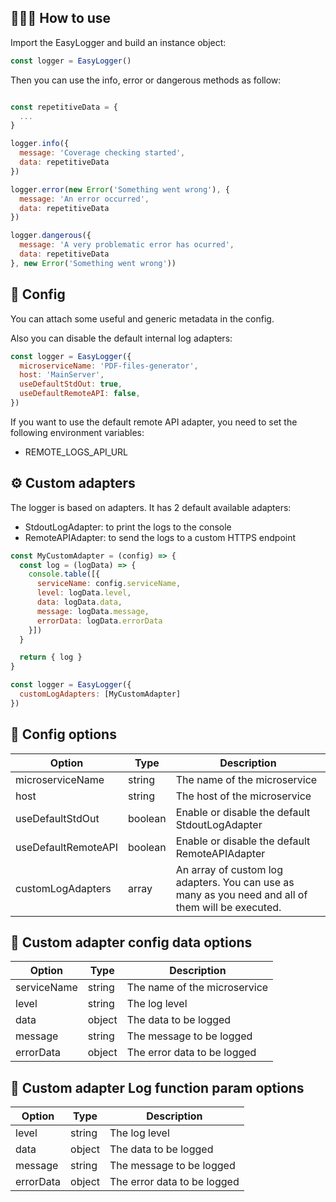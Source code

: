## 👩🏻‍💻 How to use
Import the EasyLogger and build an instance object:

```js
const logger = EasyLogger()
```
Then you can use the info, error or dangerous methods as follow:

```js

const repetitiveData = {
  ...
}

logger.info({
  message: 'Coverage checking started',
  data: repetitiveData
})

logger.error(new Error('Something went wrong'), {
  message: 'An error occurred',
  data: repetitiveData
})

logger.dangerous({
  message: 'A very problematic error has ocurred',
  data: repetitiveData
}, new Error('Something went wrong'))
```

## 🔧 Config
You can attach some useful and generic metadata in the config.

Also you can disable the default internal log adapters:
```js
const logger = EasyLogger({
  microserviceName: 'PDF-files-generator',
  host: 'MainServer',
  useDefaultStdOut: true,
  useDefaultRemoteAPI: false, 
})
```

If you want to use the default remote API adapter, you need to set the following environment variables:
- REMOTE_LOGS_API_URL

## ⚙️ Custom adapters
The logger is based on adapters. It has 2 default available adapters: 
- StdoutLogAdapter: to print the logs to the console
- RemoteAPIAdapter: to send the logs to a custom HTTPS endpoint


```js
const MyCustomAdapter = (config) => {
  const log = (logData) => {
    console.table([{
      serviceName: config.serviceName,
      level: logData.level,
      data: logData.data,
      message: logData.message,
      errorData: logData.errorData
    }])
  }

  return { log }
}

const logger = EasyLogger({
  customLogAdapters: [MyCustomAdapter]
})
```

## 📖 Config options

| Option | Type | Description |
| --- | --- | --- |
| microserviceName | string | The name of the microservice |
| host | string | The host of the microservice |
| useDefaultStdOut | boolean | Enable or disable the default StdoutLogAdapter |
| useDefaultRemoteAPI | boolean | Enable or disable the default RemoteAPIAdapter |
| customLogAdapters | array | An array of custom log adapters. You can use as many as you need and all of them will be executed. |

## 📖 Custom adapter config data options
| Option | Type | Description |
| --- | --- | --- |
| serviceName | string | The name of the microservice |
| level | string | The log level |
| data | object | The data to be logged |
| message | string | The message to be logged |
| errorData | object | The error data to be logged |


## 📖 Custom adapter Log function param options

| Option | Type | Description |
| --- | --- | --- |
| level | string | The log level |
| data | object | The data to be logged |
| message | string | The message to be logged |
| errorData | object | The error data to be logged |

